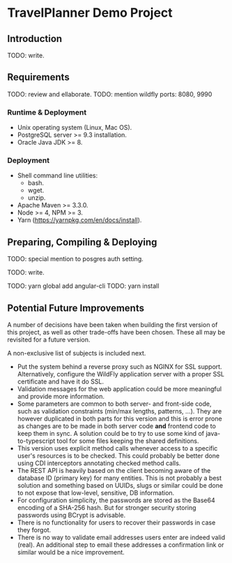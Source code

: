 # TravelPlanner Demo Project

## Introduction

TODO: write.

## Requirements

TODO: review and ellaborate.
TODO: mention wildfly ports: 8080, 9990

### Runtime & Deployment

- Unix operating system (Linux, Mac OS).
- PostgreSQL server >= 9.3 installation.
- Oracle Java JDK >= 8.

### Deployment

- Shell command line utilities:
  - bash.
  - wget.
  - unzip.
- Apache Maven >= 3.3.0.
- Node >= 4, NPM >= 3.
- Yarn (https://yarnpkg.com/en/docs/install).

## Preparing, Compiling & Deploying

TODO: special mention to posgres auth setting.

TODO: write.

TODO: yarn global add angular-cli
TODO: yarn install

## Potential Future Improvements

A number of decisions have been taken when building the first version of this project, as well as other trade-offs have been chosen. These all may be revisited for a future version.

A non-exclusive list of subjects is included next.

- Put the system behind a reverse proxy such as NGINX for SSL support. Alternatively, configure the WildFly application server with a proper SSL certificate and have it do SSL.
- Validation messages for the web application could be more meaningful and provide more information.
- Some parameters are common to both server- and front-side code, such as validation constraints (min/max lengths, patterns, ...). They are however duplicated in both parts for this version and this is error prone as changes are to be made in both server code **and** frontend code to keep them in sync. A solution could be to try to use some kind of java-to-typescript tool for some files keeping the shared definitions.
- This version uses explicit method calls whenever access to a specific user's resources is to be checked. This could probably be better done using CDI interceptors annotating checked method calls.
- The REST API is heavily based on the client becoming aware of the database ID (primary key) for many entities. This is not probably a best solution and something based on UUIDs, slugs or similar could be done to not expose that low-level, sensitive, DB information.
- For configuration simplicity, the passwords are stored as the Base64 encoding of a SHA-256 hash. But for stronger security storing passwords using BCrypt is advisable. 
- There is no functionality for users to recover their passwords in case they forgot.
- There is no way to validate email addresses users enter are indeed valid (real). An additional step to email these addresses a confirmation link or similar would be a nice improvement.

